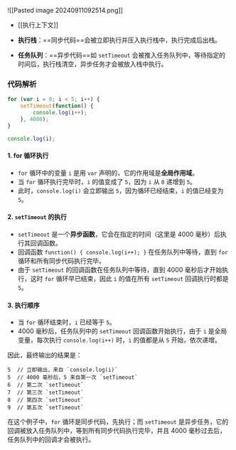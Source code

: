 ![[Pasted image 20240911092514.png]]

- [[执行上下文]]


- **执行栈**：==同步代码==会被立即执行并压入执行栈中，执行完成后出栈。
- **任务队列**：==异步代码==如 `setTimeout` 会被推入任务队列中，等待指定的时间后，执行栈清空，异步任务才会被放入栈中执行。

### 代码解析
```javascript
for (var i = 0; i < 5; i++) {
    setTimeout(function() {
        console.log(i++);
    }, 4000);
}

console.log(i);
```

#### 1. **for 循环执行**
- `for` 循环中的变量 `i` 是用 `var` 声明的，它的作用域是**全局作用域**。
- 当 `for` 循环执行完毕时，`i` 的值变成了 `5`，因为 `i` 从 `0` 递增到 `5`。
- 此时，`console.log(i)` 会立即输出 `5`，因为循环已经结束，`i` 的值已经变为 `5`。

#### 2. **`setTimeout` 的执行**
- `setTimeout` 是一个**异步函数**，它会在指定的时间（这里是 4000 毫秒）后执行其回调函数。
- 回调函数 `function() { console.log(i++); }` 在任务队列中等待，直到 `for` 循环和所有同步代码执行完毕。
- 由于 `setTimeout` 的回调函数在任务队列中等待，直到 4000 毫秒后才开始执行，这时 `for` 循环早已结束，因此 `i` 的值在所有 `setTimeout` 回调执行时都是 `5`。

#### 3. **执行顺序**
- 当 `for` 循环结束时，`i` 已经等于 `5`。
- 4000 毫秒后，任务队列中的 `setTimeout` 回调函数开始执行，由于 `i` 是全局变量，每次执行 `console.log(i++)` 时，`i` 的值都是从 `5` 开始，依次递增。

因此，最终输出的结果是：
```
5  // 立即输出，来自 `console.log(i)`
5  // 4000 毫秒后，5 来自第一次 `setTimeout`
6  // 第二次 `setTimeout`
7  // 第三次 `setTimeout`
8  // 第四次 `setTimeout`
9  // 第五次 `setTimeout`
```



在这个例子中，`for` 循环是同步代码，先执行；而 `setTimeout` 是异步任务，它的回调被放入任务队列中，等到所有同步代码执行完毕，并且 4000 毫秒过去后，任务队列中的回调才会被执行。
